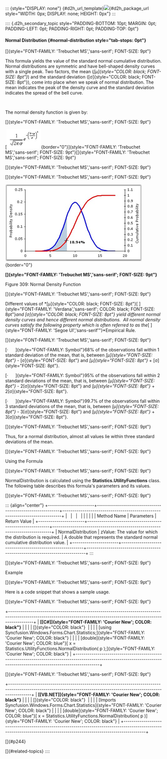 ::: {style="DISPLAY: none"}
[](ms-xhelp:///?Id=d2h_url_template){#d2h_url_template}![](!package_url!){#d2h_package_url style="WIDTH: 0px; DISPLAY: none; HEIGHT: 0px"}
:::

:::: {.d2h_secondary_topic style="PADDING-BOTTOM: 10pt; MARGIN: 0pt; PADDING-LEFT: 0pt; PADDING-RIGHT: 0pt; PADDING-TOP: 0pt"}
#### Normal Distribution {#normal-distribution style="tab-stops: 0pt"}

[]{style="FONT-FAMILY: 'Trebuchet MS','sans-serif'; FONT-SIZE: 9pt"} 

This formula yields the value of the standard normal cumulative distribution. Normal distributions are symmetric and have bell-shaped density curves with a single peak. Two factors, the mean (*[μ]{style="COLOR: black; FONT-SIZE: 8pt"}*) and the standard deviation ([σ]{style="COLOR: black; FONT-SIZE: 8pt"}), come into place when we speak of normal distribution. The mean indicates the peak of the density curve and the standard deviation indicates the spread of the bell curve.

 

The normal density function is given by:

[]{style="FONT-FAMILY: 'Trebuchet MS','sans-serif'; FONT-SIZE: 9pt"} 

[![](ImagesExt/image64_337.jpg){border="0"}]{style="FONT-FAMILY: 'Trebuchet MS','sans-serif'; FONT-SIZE: 9pt"}[]{style="FONT-FAMILY: 'Trebuchet MS','sans-serif'; FONT-SIZE: 9pt"}

[]{style="FONT-FAMILY: 'Trebuchet MS','sans-serif'; FONT-SIZE: 9pt"} 

[]{style="FONT-FAMILY: 'Trebuchet MS','sans-serif'; FONT-SIZE: 9pt"} 

![](ImagesExt/image64_338.jpg){border="0"}

**[]{style="FONT-FAMILY: 'Trebuchet MS','sans-serif'; FONT-SIZE: 9pt"}** 

Figure 309: Normal Density Function

[]{style="FONT-FAMILY: 'Trebuchet MS','sans-serif'; FONT-SIZE: 9pt"} 

Different values of *[μ]{style="COLOR: black; FONT-SIZE: 8pt"}[ ]{style="FONT-FAMILY: 'Verdana','sans-serif'; COLOR: black; FONT-SIZE: 8pt"}*and [σ]{style="COLOR: black; FONT-SIZE: 8pt"} yield different normal density curves and hence different normal distributions.  All normal density curves satisfy the following property which is often referred to as the*[ ]{style="FONT-FAMILY: 'Segoe UI','sans-serif'"}*Empirical Rule.

[]{style="FONT-FAMILY: 'Trebuchet MS','sans-serif'; FONT-SIZE: 9pt"} 

[·      ]{style="FONT-FAMILY: Symbol"}68% of the observations fall within 1 standard deviation of the mean, that is, between *[μ]{style="FONT-SIZE: 8pt"}* - [σ]{style="FONT-SIZE: 8pt"} and *[μ]{style="FONT-SIZE: 8pt"}* + [σ]{style="FONT-SIZE: 8pt"}.

[·      ]{style="FONT-FAMILY: Symbol"}95% of the observations fall within 2 standard deviations of the mean, that is, between *[μ]{style="FONT-SIZE: 8pt"}* - 2[σ]{style="FONT-SIZE: 8pt"} and *[μ]{style="FONT-SIZE: 8pt"}* + 2[σ]{style="FONT-SIZE: 8pt"}.

[·      ]{style="FONT-FAMILY: Symbol"}99.7% of the observations fall within 3 standard deviations of the mean, that is, between *[μ]{style="FONT-SIZE: 8pt"}* - 3[σ]{style="FONT-SIZE: 8pt"} and *[μ]{style="FONT-SIZE: 8pt"}* + 3[σ]{style="FONT-SIZE: 8pt"}.

[]{style="FONT-FAMILY: 'Trebuchet MS','sans-serif'; FONT-SIZE: 9pt"} 

Thus, for a normal distribution, almost all values lie within three standard deviations of the mean.

[]{style="FONT-FAMILY: 'Trebuchet MS','sans-serif'; FONT-SIZE: 9pt"} 

Using the Formula

[]{style="FONT-FAMILY: 'Trebuchet MS','sans-serif'; FONT-SIZE: 9pt"} 

NormalDistribution is calculated using the **Statistics.UtilityFunctions** class. The following table describes this formula\'s parameters and its values.

[]{style="FONT-FAMILY: 'Trebuchet MS','sans-serif'; FONT-SIZE: 9pt"} 

::: {align="center"}
+-----------------------+-----------------------------------------------------------+-----------------------------------------------------------------------------+
|                       |                                                           |                                                                             |
|                       |                                                           |                                                                             |
| Method Name           | Parameters                                                | Return Value                                                                |
+-----------------------+-----------------------------------------------------------+-----------------------------------------------------------------------------+
| NormalDistribution    | zValue: The value for which the distribution is required. | A double that represents the standard normal cumulative distribution value. |
+-----------------------+-----------------------------------------------------------+-----------------------------------------------------------------------------+
:::

[]{style="FONT-FAMILY: 'Trebuchet MS','sans-serif'; FONT-SIZE: 9pt"} 

Example

[]{style="FONT-FAMILY: 'Trebuchet MS','sans-serif'; FONT-SIZE: 9pt"} 

Here is a code snippet that shows a sample usage.

[]{style="FONT-FAMILY: 'Trebuchet MS','sans-serif'; FONT-SIZE: 9pt"} 

+------------------------------------------------------------------------------------------------------------------------------------------------------------------------+
| **[\[C#\]]{style="FONT-FAMILY: 'Courier New'; COLOR: black"}**                                                                                                         |
|                                                                                                                                                                        |
| []{style="COLOR: black"}                                                                                                                                               |
|                                                                                                                                                                        |
| [using Syncfusion.Windows.Forms.Chart.Statistics;]{style="FONT-FAMILY: 'Courier New'; COLOR: black"}                                                                   |
|                                                                                                                                                                        |
| [double]{style="FONT-FAMILY: 'Courier New'; COLOR: blue"}[ x = Statistics.UtilityFunctions.NormalDistribution( p );]{style="FONT-FAMILY: 'Courier New'; COLOR: black"} |
+------------------------------------------------------------------------------------------------------------------------------------------------------------------------+

[]{style="FONT-FAMILY: 'Trebuchet MS','sans-serif'; FONT-SIZE: 9pt"} 

+-----------------------------------------------------------------------------------------------------------------------------------------------------------------------+
| **[\[VB.NET\]]{style="FONT-FAMILY: 'Courier New'; COLOR: black"}**                                                                                                    |
|                                                                                                                                                                       |
| []{style="COLOR: black"}                                                                                                                                              |
|                                                                                                                                                                       |
| [Imports Syncfusion.Windows.Forms.Chart.Statistics]{style="FONT-FAMILY: 'Courier New'; COLOR: black"}                                                                 |
|                                                                                                                                                                       |
| [double]{style="FONT-FAMILY: 'Courier New'; COLOR: blue"}[ x = Statistics.UtilityFunctions.NormalDistribution( p )]{style="FONT-FAMILY: 'Courier New'; COLOR: black"} |
+-----------------------------------------------------------------------------------------------------------------------------------------------------------------------+

[]{#p244} 

[]{#related-topics}
::::
